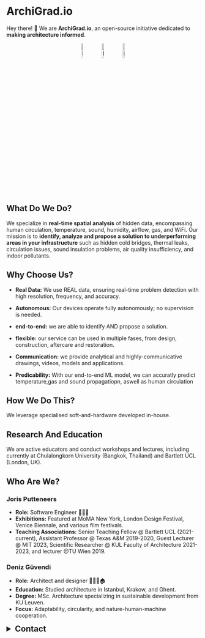
# ArchiGrad.io

Hey there! 👋 We are **ArchiGrad.io**, an open-source initiative dedicated to **making architecture informed**.

<div style="text-align: center;">
  <img src="./assets/1.gif" alt="Image 1" style="width: 10%; display: inline-block;">
  <img src="./assets/1.gif" alt="Image 2" style="width: 10%; display: inline-block;">
  <img src="./assets/1.gif" alt="Image 3" style="width: 10%; display: inline-block;">
</div>

## What Do We Do?

We specialize in **real-time spatial analysis** of hidden data, encompassing human circulation, temperature, sound, humidity, airflow, gas, and WiFi. Our mission is to **identify, analyze and propose a solution to underperforming areas in your infrastructure** such as hidden cold bridges, thermal leaks, circulation issues, sound insulation problems, air quality insufficiency, and indoor pollutants. 

<!-- We outperform traditional methods, offering both an economical and environmental advantage. -->
<!-- [Link Text](http://example.com) -->

## Why Choose Us?

- **Real Data:** We use REAL data, ensuring real-time problem detection with high resolution, frequency, and accuracy.
  
- **Autonomous:** Our devices operate fully autonomously; no supervision is needed.

- **end-to-end:** we are able to identify AND propose a solution.

- **flexible:** our service can be used in multiple fases, from design, construction, aftercare and restoration.

- **Communication:** we provide analytical and highly-communicative drawings, videos, models and applications.

- **Predicability:** With our end-to-end ML model, we can accuratly predict temperature,gas and sound propagatiopn, aswell as  human circulation
 <!-- high-communicative drawings, videos, and models to effectively communicate our proposals and analyses. -->

## How We Do This?

We leverage specialised soft-and-hardware developed in-house. 

## Research And Education

We are active educators and conduct workshops and lectures, including currently at Chulalongkorn University (Bangkok, Thailand) and Bartlett UCL (London, UK).


<!-- ## Roadmap

- [x] Task 1
- [ ] Task 2 -->

## Who Are We?

### Joris Putteneers
- **Role:** Software Engineer 🤖🧑‍💻
- **Exhibitions:** Featured at MoMA New York, London Design Festival, Venice Biennale, and various film festivals.
- **Teaching Associations:** Senior Teaching Fellow @ Bartlett UCL (2021-current), Assistant Professor @ Texas A&M 2019-2020, Guest Lecturer @ MIT 2023, Scientific Researcher @ KUL Faculty of Architecture 2021-2023, and lecturer @TU Wien 2019.

### Deniz Güvendi
- **Role:** Architect and designer 📐👷‍♀️🏠
- **Education:** Studied architecture in Istanbul, Krakow, and Ghent.
- **Degree:** MSc. Architecture specializing in sustainable development from KU Leuven.
- **Focus:** Adaptability, circularity, and nature-human-machine cooperation.

<!-- ## contact -->
<!-- <details>
  <summary></summary>   
  

</details> -->

<details>
  <summary style="font-weight: bold; font-size: 1.5em;">Contact</summary>
  
  **Email:** putteneersjoris@gmail.com  
  **Email:** dguvendi9696@gmail.com  
</details>





